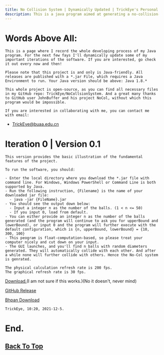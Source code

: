 ```yaml
---
title: No Collision System | Dynamically Updated | TrickEye's Personal Blog
description: This is a java program aimed at generating a no-collision-system from a randomly-generated status of distribution of the balls. 
--- 
```


# Words Above All:
    
    This is a page where I record the whole developing process of my Java program. For the next few fays I'll dynamically update some of my important iterations of the software. If you are interested, go check it out every now and then!

    Please note that this project is and only is Java-friendly. All releases are published with a *.jar File, which requires a Java Environment to run. Your Java version should be above: Java 1.8.*

    This whole project is open-source, as you can find all necessary files in my GitHub repo: TrickEye/NoCollsionSystem. And a great many thanks to GitHub user JohnBuffer and his project NoCol, without which this program would be impossible.

    If you are interested in collaborating with me, you can contact me with email: 
    
- [TrickEye@buaa.edu.cn](mailto:trickeye@buaa.edu.cn)

# Iteration 0 | Version 0.1

    This version provides the basic illustration of the fundamental features of the project. 

    To run the software, you should: 
    
    - Enter the local directory where you download the *.jar file with command line. For Windows, Windows PowerShell or Command Line is both supported by Java.
    - Run the following instruction, {Filename} is the name of your downloaded jar file: 
      - java -jar {FileName}.jar
    - You should see the output down below:
      - Input a integer n as the number of the balls. (1 < n <= 50)
      - If you input 0, load from default.
    - You can either provide an integer n as the number of the balls generated (and the program will continue to ask you for upperBound and lowerBound), or input 0 and the program will further execute with the default configuration, which is {n, upperBound, lowerBound} = {10, 300, 100}
    - This peogram is float-computation-based, so please treat your computer nicely and cut down on your input.
    - The GUI launches, and you'll find n balls with random diameters generated. They will automatically collide with each other. And after a while none will further collide with others. Hence the No-Col system is genrated.

    The physical calculation refresh rate is 200 fps.
    The graphical refresh rate is 30 fps.

[Download.](../_assets/PinBall.jar)(I am not sure if this works.)(No it doesn't, never mind)

[GitHub Release](https://github.com/TrickEye/NoCollisionSystem/releases/tag/Release)

[Bhpan Download](https://bhpan.buaa.edu.cn:443/link/5C2AC063FF8244C880558D447438DF70)

    TrickEye, 10:20, 2021-12-5.

# End.

## [Back To Top](#words-above-all)